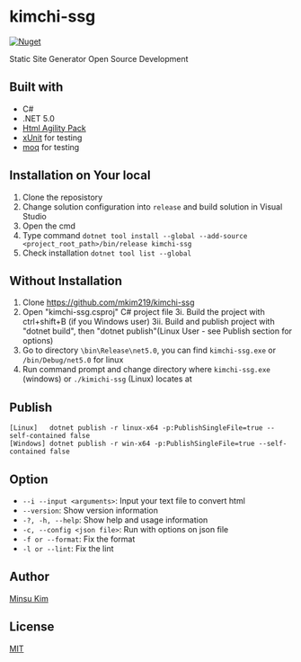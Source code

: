 # kimchi-ssg

[![Nuget](https://img.shields.io/nuget/v/Kimchi-ssg)](https://www.nuget.org/packages/Kimchi-ssg/1.0.0)

Static Site Generator Open Source Development

## Built with
-   C#
-   .NET 5.0
-   [Html Agility Pack](https://html-agility-pack.net/) 
-   [xUnit](https://xunit.net/) for testing
-   [moq](https://github.com/moq/moq) for testing

## Installation on Your local

1.  Clone the reposistory
2.  Change solution configuration into `release` and build solution in Visual Studio
3.  Open the cmd 
4.  Type command `dotnet tool install --global --add-source <project_root_path>/bin/release kimchi-ssg`
5.  Check installation `dotnet tool list --global`

## Without Installation

1.   Clone https://github.com/mkim219/kimchi-ssg
2.   Open "kimchi-ssg.csproj" C# project file
    3i.  Build the project with ctrl+shift+B (if you Windows user)
    3ii. Build and publish project with "dotnet build", then "dotnet publish"(Linux User - see Publish section for options)
4.   Go to directory `\bin\Release\net5.0`, you can find `kimchi-ssg.exe` or `/bin/Debug/net5.0` for linux
5.   Run command prompt and change directory where `kimchi-ssg.exe` (windows) or `./kimichi-ssg` (Linux) locates at


## Publish
```
[Linux]   dotnet publish -r linux-x64 -p:PublishSingleFile=true --self-contained false
[Windows] dotnet publish -r win-x64 -p:PublishSingleFile=true --self-contained false
```

## Option


-   `--i --input <arguments>`: Input your text file to convert html
-   `--version`: Show version information
-   `-?, -h, --help`: Show help and usage information
-   `-c, --config <json file>`: Run with options on json file
-   `-f or --format`: Fix the format
-   `-l or --lint`: Fix the lint 

## Author
[Minsu Kim](https://github.com/mkim219)

## License
[MIT](https://github.com/mkim219/kimchi-ssg/blob/main/LICENSE)


